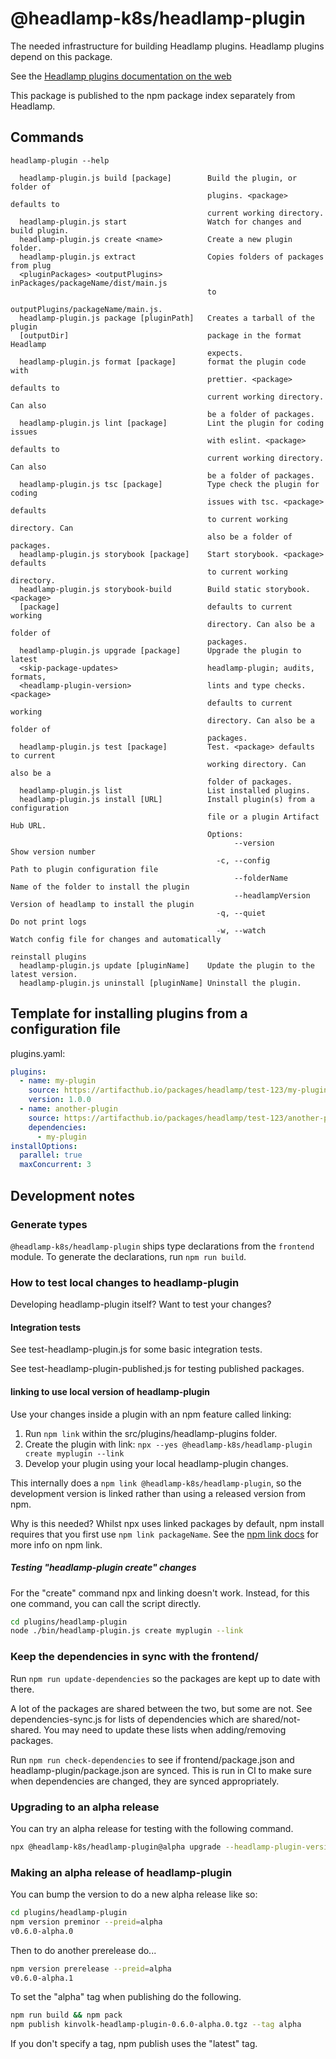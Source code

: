 # @headlamp-k8s/headlamp-plugin

The needed infrastructure for building Headlamp plugins.
Headlamp plugins depend on this package.

See the [Headlamp plugins documentation on the web](https://headlamp.dev/docs/latest/development/plugins/)

This package is published to the npm package index separately from Headlamp.

## Commands

```
headlamp-plugin --help

  headlamp-plugin.js build [package]        Build the plugin, or folder of
                                            plugins. <package> defaults to
                                            current working directory.
  headlamp-plugin.js start                  Watch for changes and build plugin.
  headlamp-plugin.js create <name>          Create a new plugin folder.
  headlamp-plugin.js extract                Copies folders of packages from plug
  <pluginPackages> <outputPlugins>          inPackages/packageName/dist/main.js
                                            to
                                            outputPlugins/packageName/main.js.
  headlamp-plugin.js package [pluginPath]   Creates a tarball of the plugin
  [outputDir]                               package in the format Headlamp
                                            expects.
  headlamp-plugin.js format [package]       format the plugin code with
                                            prettier. <package> defaults to
                                            current working directory. Can also
                                            be a folder of packages.
  headlamp-plugin.js lint [package]         Lint the plugin for coding issues
                                            with eslint. <package> defaults to
                                            current working directory. Can also
                                            be a folder of packages.
  headlamp-plugin.js tsc [package]          Type check the plugin for coding
                                            issues with tsc. <package> defaults
                                            to current working directory. Can
                                            also be a folder of packages.
  headlamp-plugin.js storybook [package]    Start storybook. <package> defaults
                                            to current working directory.
  headlamp-plugin.js storybook-build        Build static storybook. <package>
  [package]                                 defaults to current working
                                            directory. Can also be a folder of
                                            packages.
  headlamp-plugin.js upgrade [package]      Upgrade the plugin to latest
  <skip-package-updates>                    headlamp-plugin; audits, formats,
  <headlamp-plugin-version>                 lints and type checks.<package>
                                            defaults to current working
                                            directory. Can also be a folder of
                                            packages.
  headlamp-plugin.js test [package]         Test. <package> defaults to current
                                            working directory. Can also be a
                                            folder of packages.
  headlamp-plugin.js list                   List installed plugins.
  headlamp-plugin.js install [URL]          Install plugin(s) from a configuration
                                            file or a plugin Artifact Hub URL.
                                            Options:
                                                  --version          Show version number
                                              -c, --config           Path to plugin configuration file
                                                  --folderName       Name of the folder to install the plugin
                                                  --headlampVersion  Version of headlamp to install the plugin
                                              -q, --quiet            Do not print logs
                                              -w, --watch            Watch config file for changes and automatically
                                                                    reinstall plugins
  headlamp-plugin.js update [pluginName]    Update the plugin to the latest version.
  headlamp-plugin.js uninstall [pluginName] Uninstall the plugin.
```

## Template for installing plugins from a configuration file

plugins.yaml:

```yaml
plugins:
  - name: my-plugin
    source: https://artifacthub.io/packages/headlamp/test-123/my-plugin
    version: 1.0.0
  - name: another-plugin
    source: https://artifacthub.io/packages/headlamp/test-123/another-plugin
    dependencies:
      - my-plugin
installOptions:
  parallel: true
  maxConcurrent: 3
```

## Development notes

### Generate types

`@headlamp-k8s/headlamp-plugin` ships type declarations from the `frontend` module.
To generate the declarations, run `npm run build`.

### How to test local changes to headlamp-plugin

Developing headlamp-plugin itself? Want to test your changes?

#### Integration tests

See test-headlamp-plugin.js for some basic integration tests.

See test-headlamp-plugin-published.js for testing published packages.

#### linking to use local version of headlamp-plugin

Use your changes inside a plugin with an npm feature called linking:

1. Run `npm link` within the src/plugins/headlamp-plugins folder.
2. Create the plugin with link: `npx --yes @headlamp-k8s/headlamp-plugin create myplugin --link`
3. Develop your plugin using your local headlamp-plugin changes.

This internally does a `npm link @headlamp-k8s/headlamp-plugin`, so the development
version is linked rather than using a released version from npm.

Why is this needed? Whilst npx uses linked packages by default,
npm install requires that you first use `npm link packageName`. See the
[npm link docs](https://docs.npmjs.com/cli/v7/commands/npm-link)
for more info on npm link.

##### Testing "headlamp-plugin create" changes

For the "create" command npx and linking doesn't work. Instead, for this one command,
you can call the script directly.

```bash
cd plugins/headlamp-plugin
node ./bin/headlamp-plugin.js create myplugin --link
```

### Keep the dependencies in sync with the frontend/

Run `npm run update-dependencies` so the packages are kept up to date with there.

A lot of the packages are shared between the two, but some are not. See
dependencies-sync.js for lists of dependencies which are shared/not-shared.
You may need to update these lists when adding/removing packages.

Run `npm run check-dependencies` to see if frontend/package.json and
headlamp-plugin/package.json are synced. This is run in CI to make sure when dependencies
are changed, they are synced appropriately.

### Upgrading to an alpha release

You can try an alpha release for testing with the following command.

```bash
npx @headlamp-k8s/headlamp-plugin@alpha upgrade --headlamp-plugin-version=alpha your-plugin-folder
```

### Making an alpha release of headlamp-plugin

You can bump the version to do a new alpha release like so:

```bash
cd plugins/headlamp-plugin
npm version preminor --preid=alpha
v0.6.0-alpha.0
```

Then to do another prerelease do...

```bash
npm version prerelease --preid=alpha
v0.6.0-alpha.1
```

To set the "alpha" tag when publishing do the following.

```bash
npm run build && npm pack
npm publish kinvolk-headlamp-plugin-0.6.0-alpha.0.tgz --tag alpha
```

If you don't specify a tag, npm publish uses the "latest" tag.
